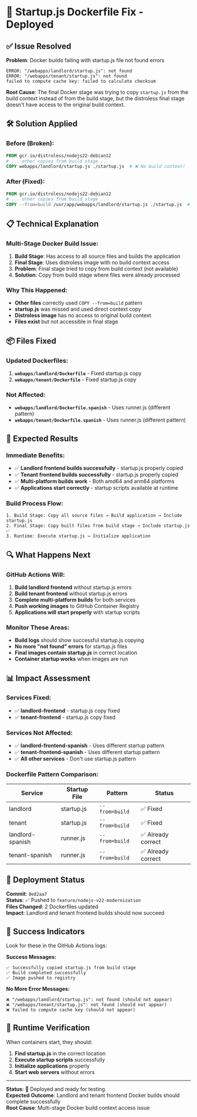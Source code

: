 # 🔧 Startup.js Dockerfile Fix - Deployed

## ✅ Issue Resolved

**Problem**: Docker builds failing with startup.js file not found errors
```
ERROR: "/webapps/landlord/startup.js": not found
ERROR: "/webapps/tenant/startup.js": not found
failed to compute cache key: failed to calculate checksum
```

**Root Cause**: The final Docker stage was trying to copy `startup.js` from the build context instead of from the build stage, but the distroless final stage doesn't have access to the original build context.

## 🛠️ Solution Applied

### Before (Broken):
```dockerfile
FROM gcr.io/distroless/nodejs22-debian12
# ... other copies from build stage ...
COPY webapps/landlord/startup.js ./startup.js  # ❌ No build context!
```

### After (Fixed):
```dockerfile
FROM gcr.io/distroless/nodejs22-debian12
# ... other copies from build stage ...
COPY --from=build /usr/app/webapps/landlord/startup.js ./startup.js  # ✅ From build stage!
```

## 📋 Technical Explanation

### Multi-Stage Docker Build Issue:
1. **Build Stage**: Has access to all source files and builds the application
2. **Final Stage**: Uses distroless image with no build context access
3. **Problem**: Final stage tried to copy from build context (not available)
4. **Solution**: Copy from build stage where files were already processed

### Why This Happened:
- **Other files** correctly used `COPY --from=build` pattern
- **startup.js** was missed and used direct context copy
- **Distroless image** has no access to original build context
- **Files exist** but not accessible in final stage

## 📦 Files Fixed

### Updated Dockerfiles:
1. **`webapps/landlord/Dockerfile`** - Fixed startup.js copy
2. **`webapps/tenant/Dockerfile`** - Fixed startup.js copy

### Not Affected:
- **`webapps/landlord/Dockerfile.spanish`** - Uses runner.js (different pattern)
- **`webapps/tenant/Dockerfile.spanish`** - Uses runner.js (different pattern)

## 🎯 Expected Results

### Immediate Benefits:
- ✅ **Landlord frontend builds successfully** - startup.js properly copied
- ✅ **Tenant frontend builds successfully** - startup.js properly copied
- ✅ **Multi-platform builds work** - Both amd64 and arm64 platforms
- ✅ **Applications start correctly** - startup scripts available at runtime

### Build Process Flow:
```
1. Build Stage: Copy all source files → Build application → Include startup.js
2. Final Stage: Copy built files from build stage → Include startup.js ✅
3. Runtime: Execute startup.js → Initialize application
```

## 🔍 What Happens Next

### GitHub Actions Will:
1. **Build landlord frontend** without startup.js errors
2. **Build tenant frontend** without startup.js errors
3. **Complete multi-platform builds** for both services
4. **Push working images** to GitHub Container Registry
5. **Applications will start properly** with startup scripts

### Monitor These Areas:
- **Build logs** should show successful startup.js copying
- **No more "not found" errors** for startup.js files
- **Final images contain startup.js** in correct location
- **Container startup works** when images are run

## 📊 Impact Assessment

### Services Fixed:
- ✅ **landlord-frontend** - startup.js copy fixed
- ✅ **tenant-frontend** - startup.js copy fixed

### Services Not Affected:
- ✅ **landlord-frontend-spanish** - Uses different startup pattern
- ✅ **tenant-frontend-spanish** - Uses different startup pattern
- ✅ **All other services** - Don't use startup.js pattern

### Dockerfile Pattern Comparison:
| Service | Startup File | Pattern | Status |
|---------|-------------|---------|---------|
| landlord | startup.js | `--from=build` | ✅ Fixed |
| tenant | startup.js | `--from=build` | ✅ Fixed |
| landlord-spanish | runner.js | `--from=build` | ✅ Already correct |
| tenant-spanish | runner.js | `--from=build` | ✅ Already correct |

## 🚀 Deployment Status

**Commit**: `0e82aa7`  
**Status**: ✅ Pushed to `feature/nodejs-v22-modernization`  
**Files Changed**: 2 Dockerfiles updated  
**Impact**: Landlord and tenant frontend builds should now succeed

## 🎯 Success Indicators

Look for these in the GitHub Actions logs:

**Success Messages:**
```
✅ Successfully copied startup.js from build stage
✅ Build completed successfully
✅ Image pushed to registry
```

**No More Error Messages:**
```
❌ "/webapps/landlord/startup.js": not found (should not appear)
❌ "/webapps/tenant/startup.js": not found (should not appear)
❌ failed to compute cache key (should not appear)
```

## 🔄 Runtime Verification

When containers start, they should:
1. **Find startup.js** in the correct location
2. **Execute startup scripts** successfully
3. **Initialize applications** properly
4. **Start web servers** without errors

---

**Status**: 🚀 Deployed and ready for testing  
**Expected Outcome**: Landlord and tenant frontend Docker builds should complete successfully  
**Root Cause**: Multi-stage Docker build context access issue
